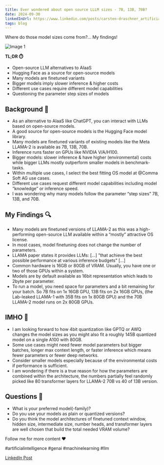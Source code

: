 ```yaml
---
title: Ever wondered about open source LLLM sizes - 7B, 13B, 70B?
date: 2024-09-30
linkedInUrl: https://www.linkedin.com/posts/carsten-draschner_artificialintelligence-genai-maschinelearning-activity-7163192285034172416-AItW?utm_source=share&utm_medium=member_desktop
tags: blog
---
```


Where do those model sizes come from?... My findings!

![Image 1](/img/blog_images/1707838124577-3.jpeg)

**TL;DR ⏱️**
- Open-source LLM alternatives to AIaaS
- Hugging Face as a source for open-source models
- Many models are finetuned variants
- Bigger models imply slower inference & higher costs
- Different use cases require different model capabilities
- Questioning the parameter step sizes of models

<!-- excerpt -->

## Background 📝

- As an alternative to AIaaS like ChatGPT, you can interact with LLMs based on open-source models.
- A good source for open-source models is the Hugging Face model library.
- Many models are finetuned variants of existing models like the Meta LLAMA-2 is available as 7B, 13B, 70B.
- Inference runs faster on GPUs like NVIDIA V/A/H100.
- Bigger models: slower inference & have higher (environmental) costs while bigger LLMs mostly outperform smaller models in benchmark-tasks.
- Within multiple use cases, I select the best fitting OS model at @Comma Soft AG use cases.
- Different use cases request different model capabilities including model “knowledge” or inference speed.
- I was wondering why many models follow the parameter “step sizes” 7B, 13B, and 70B.

## My Findings 🔍

- Many models are finetuned versions of LLAMA-2 as this was a high-performing open-source LLM available within a “mostly” attractive OS license.
- In most cases, model finetuning does not change the number of parameters.
- LLAMA paper states it provides LLMs: [...] "that achieve the best possible performance at various inference budgets" [...]
- Common hardware is 16GB or 80GB of VRAM. Usually, you have one or two of those GPUs within a system.
- Models are by default available as 16bit representation which leads to 2byte per parameter.
- To run a model, you need space for parameters and a bit remaining for your batch. So 7B fits on 1x 16GB GPU, 13B fits on 2x 16GB GPUs, (the Lab-leaked LLAMA-1 with 35B fits on 1x 80GB GPU) and the 70B LLAMA-2 model runs on 2x 80GB GPUs.

## IMHO 🤗

- I am looking forward to how 4bit quantization like GPTQ or AWQ changes the model sizes as you might also fit a roughly 145B quantized model on a single A100 with 80GB.
- Some use cases might need fewer model parameters but bigger batches, longer max context length, or faster inference which means fewer parameters or fewer deep networks.
- Consider smaller models especially because of the environmental costs if performance is sufficient.
- I am wondering if there is a true reason for how the parameters are combined within the architecture, the numbers partially feel randomly picked like 80 transformer layers for LLAMA-2 70B vs 40 of 13B version.

## Questions 🤔

- What is your preferred model(-family)?
- Do you use your models as plain or quantized versions?
- Do you think the model architectures of finetuned context window, hidden size, intermediate size, number heads, and transformer layers are well chosen that build the total needed VRAM volume?

Follow me for more content ❤️

#artificialintelligence #genai #machinelearning #llm

[LinkedIn Post](https://www.linkedin.com/posts/carsten-draschner_artificialintelligence-genai-maschinelearning-activity-7163192285034172416-AItW?utm_source=share&utm_medium=member_desktop)
